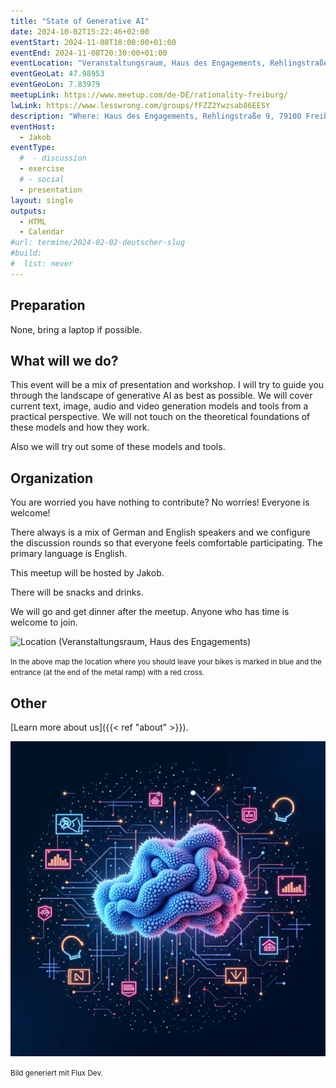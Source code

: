 ```yaml
---
title: "State of Generative AI"
date: 2024-10-02T15:22:46+02:00
eventStart: 2024-11-08T18:00:00+01:00
eventEnd: 2024-11-08T20:30:00+01:00
eventLocation: "Veranstaltungsraum, Haus des Engagements, Rehlingstraße 9, 79100 Freiburg"
eventGeoLat: 47.98953
eventGeoLon: 7.83979
meetupLink: https://www.meetup.com/de-DE/rationality-freiburg/
lwLink: https://www.lesswrong.com/groups/fFZZ2Ywzsab86EESY
description: "Where: Haus des Engagements, Rehlingstraße 9, 79100 Freiburg. When: Friday, November 8th 2024 at 18:00 hours CET."
eventHost:
  - Jakob
eventType:
  #  - discussion
  - exercise
  # - social
  - presentation
layout: single
outputs:
  - HTML
  - Calendar
#url: termine/2024-02-02-deutscher-slug
#build:
#  list: never
---
```


## Preparation

None, bring a laptop if possible.

## What will we do?

This event will be a mix of presentation and workshop.
I will try to guide you through the landscape of generative AI as best as possible.
We will cover current text, image, audio and video generation models and tools from a practical perspective.
We will not touch on the theoretical foundations of these models and how they work.

Also we will try out some of these models and tools.

## Organization

You are worried you have nothing to contribute? No worries! Everyone is
welcome!

There always is a mix of German and English speakers and we configure the
discussion rounds so that everyone feels comfortable participating. The primary
language is English.

This meetup will be hosted by Jakob.

There will be snacks and drinks.

We will go and get dinner after the meetup. Anyone who has time is welcome to
join.

![Location (Veranstaltungsraum, Haus des Engagements)](/images/hde-new-building-2.png)

<small>In the above map the location where you should leave your bikes is marked
in blue and the entrance (at the end of the metal ramp) with a red cross.</small>


## Other

[Learn more about us]({{< ref "about" >}}).

![State of Generative AI](cover.webp "State of Generative AI")

<small>Bild generiert mit Flux Dev.</small>

